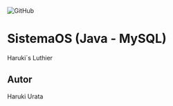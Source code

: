 ![GitHub](https://img.shields.io/github/license/harukisix/sistemaos?style=flat-square)
# SistemaOS (Java - MySQL)
Haruki´s Luthier
## Autor
Haruki Urata
